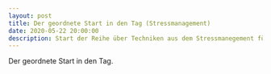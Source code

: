 ```yaml
---
layout: post
title: Der geordnete Start in den Tag (Stressmanagement)
date: 2020-05-22 20:00:00
description: Start der Reihe über Techniken aus dem Stressmanegement für Doktoranden.
---
```

Der geordnete Start in den Tag.